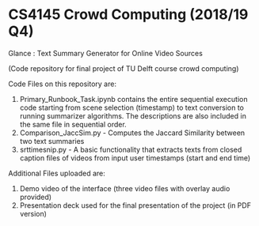 # CS4145 Crowd Computing (2018/19 Q4)
Glance : Text Summary Generator for Online Video Sources

(Code repository for final project of TU Delft course crowd computing)

Code Files on this repository are:
1. Primary_Runbook_Task.ipynb contains the entire sequential execution code starting from scene selection (timestamp) to text conversion to running summarizer algorithms. The descriptions are also included in the same file in sequential order. 
2. Comparison_JaccSim.py - Computes the Jaccard Similarity between two text summaries 
3. srttimesnip.py - A basic functionality that extracts texts from closed caption files of videos from input user timestamps (start and end time)

Additional Files uploaded are: 
1. Demo video of the interface (three video files with overlay audio provided)
2. Presentation deck used for the final presentation of the project (in PDF version)

